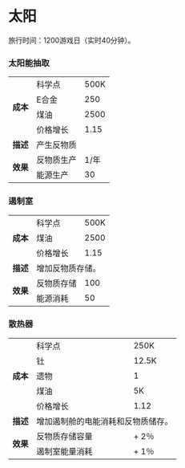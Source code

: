 # 太阳
旅行时间：1200游戏日（实时40分钟）。

### 太阳能抽取
<table>
<tbody>
<tr>
<td rowspan="4">
<strong>
成本
</strong>
</td>
<td>
科学点
</td>
<td>
500K
</td>
</tr>
<tr>
<td>
E合金
</td>
<td>
250
</td>
</tr>
<tr>
<td>
煤油
</td>
<td>
2500
</td>
</tr>
<tr>
<td>
价格增长
</td>
<td>
1.15
</td>
</tr>
<tr>
<td>
<strong>
描述
</strong>
</td>
<td colspan="2">
产生反物质
</td>
</tr>
<tr>
<td rowspan="2">
<strong>
效果
</strong>
</td>
<td>
反物质生产
</td>
<td>
1/年
</td>
</tr>
<tr>
<td>
能源生产
</td>
<td>
30
</td>
</tr>
</tbody>
</table>

### 遏制室
<table>
<tbody>
<tr>
<td rowspan="3">
<strong>
成本
</strong>
</td>
<td>
科学点
</td>
<td>
500K
</td>
</tr>
<tr>
<td>
煤油
</td>
<td>
2500
</td>
</tr>
<tr>
<td>
价格增长
</td>
<td>
1.15
</td>
</tr>
<tr>
<td>
<strong>
描述
</strong>
</td>
<td colspan="2">
增加反物质存储。
</td>
</tr>
<tr>
<td rowspan="2">
<strong>
效果
</strong>
</td>
<td>
反物质存储
</td>
<td>
100
</td>
</tr>
<tr>
<td>
能源消耗
</td>
<td>
50
</td>
</tr>
</tbody>
</table>

### 散热器
<table>
<tbody>
<tr>
<td rowspan="5">
<strong>
成本
</strong>
</td>
<td>
科学点
</td>
<td>
250K
</td>
</tr>
<tr>
<td>
钍
</td>
<td>
12.5K
</td>
</tr>
<tr>
<td>
遗物
</td>
<td>
1
</td>
</tr>
<tr>
<td>
煤油
</td>
<td>
5K
</td>
</tr>
<tr>
<td>
价格增长
</td>
<td>
1.12
</td>
</tr>
<tr>
<td>
<strong>
描述
</strong>
</td>
<td colspan="2">
增加遏制舱的电能消耗和反物质储存。
</td>
</tr>
<tr>
<td rowspan="2">
<strong>
效果
</strong>
</td>
<td>
反物质存储容量
</td>
<td>
+ 2％
</td>
</tr>
<tr>
<td>
遏制室能量消耗
</td>
<td>
+ 1％
</td>
</tr>
</tbody>
</table>
